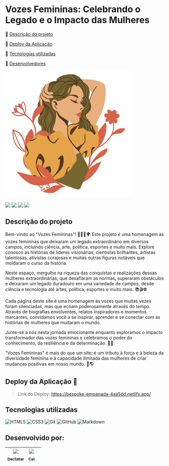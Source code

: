 # Vozes Femininas: Celebrando o Legado e o Impacto das Mulheres

:small_blue_diamond: [Descrição do projeto](https://github.com/DevDecfalter/Vozes-Femininas?tab=readme-ov-file#descri%C3%A7%C3%A3o-do-projeto)

:small_blue_diamond: [Deploy da Aplicação](https://github.com/DevDecfalter/Vozes-Femininas?tab=readme-ov-file#deploy-da-aplica%C3%A7%C3%A3o-dash)

:small_blue_diamond: [Tecnologias utilizadas](https://github.com/DevDecfalter/Vozes-Femininas-Celebrando-o-Legado-e-o-Impacto-das-Mulheres?tab=readme-ov-file#tecnologias-utilizadas)

:small_blue_diamond: [Desenvolvedores](https://github.com/DevDecfalter/Vozes-Femininas-Celebrando-o-Legado-e-o-Impacto-das-Mulheres/tree/main?tab=readme-ov-file#desenvolvido-por)

<img src="src/img/logo-vozes-femininas.png" width="400px" height="400px">

<img src="http://img.shields.io/static/v1?label=STATUS&message=EM%20DESENVOLVIMENTO&color=RED&style=for-the-badge"/> <img src="http://img.shields.io/static/v1?label=DESENVOLVEDORES&message=Decfalter%20e%20Cat&color=RED&style=for-the-badge"/> <img src="https://img.shields.io/static/v1?label=Netlify&message=deploy&color=blue&style=for-the-badge&logo=netlify"/> <img src="http://img.shields.io/static/v1?label=License&message=MIT&color=green&style=for-the-badge"/>

## Descrição do projeto

Bem-vindo ao "Vozes Femininas"! 👩‍🎓🎨🌍 Este projeto é uma homenagem às vozes femininas que deixaram um legado extraordinário em diversos campos, incluindo ciência, arte, política, esportes e muito mais. Explore conosco as histórias de líderes visionárias, cientistas brilhantes, artistas talentosas, ativistas corajosas e muitas outras figuras notáveis que moldaram o curso da história.

Neste espaço, mergulhe na riqueza das conquistas e realizações dessas mulheres extraordinárias, que desafiaram as normas, superaram obstáculos e deixaram um legado duradouro em uma variedade de campos, desde ciência e tecnologia até artes, política, esportes e muito mais. 📚🎬⚽

Cada página deste site é uma homenagem às vozes que muitas vezes foram silenciadas, mas que ecoam poderosamente através do tempo. Através de biografias envolventes, relatos inspiradores e momentos marcantes, convidamos você a se inspirar, aprender e se conectar com as histórias de mulheres que mudaram o mundo.</p>

Junte-se a nós nesta jornada emocionante enquanto exploramos o impacto transformador das vozes femininas e celebramos o poder do conhecimento, da resiliência e da determinação. 💪🌟

"Vozes Femininas" é mais do que um site; é um tributo à força e à beleza da diversidade feminina e à capacidade ilimitada das mulheres de criar mudanças positivas em nosso mundo. 🌺🌎

## Deploy da Aplicação :dash:
> Link do Deploy: https://bespoke-empanada-4aa5dd.netlify.app/

<h2 id="tecnologias">Tecnologias utilizadas</h2>

![HTML5](https://img.shields.io/badge/html5-%23E34F26.svg?style=for-the-badge&logo=html5&logoColor=white)
![CSS3](https://img.shields.io/badge/css3-%231572B6.svg?style=for-the-badge&logo=css3&logoColor=white)
![Git](https://img.shields.io/badge/git-%23F05033.svg?style=for-the-badge&logo=git&logoColor=white)
![GitHub](https://img.shields.io/badge/github-%23121011.svg?style=for-the-badge&logo=github&logoColor=white)
![Markdown](https://img.shields.io/badge/markdown-%23000000.svg?style=for-the-badge&logo=markdown&logoColor=white)

## Desenvolvido por:
  
| [<img src="https://avatars.githubusercontent.com/u/163086339?v=4" width=115><br><sub>Decfalter</sub>](https://github.com/DevDecfalter) |  [<img src="https://avatars.githubusercontent.com/u/159913461?v=4" width=115><br><sub>Cat</sub>](https://github.com/https://github.com/JGuilherme2005) |   |
| :---: | :---: | :---: 

